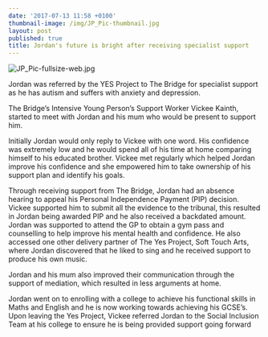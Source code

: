 ```yaml
---
date: '2017-07-13 11:58 +0100'
thumbnail-image: /img/JP_Pic-thumbnail.jpg
layout: post
published: true
title: Jordan's future is bright after receiving specialist support
---
```

![JP_Pic-fullsize-web.jpg]({{site.baseurl}}/img/JP_Pic-fullsize-web.jpg)

Jordan was referred by the YES Project to The Bridge for specialist support as he has autism and suffers with anxiety and depression. 

The Bridge’s Intensive Young Person’s Support Worker Vickee Kainth, started to meet with Jordan and his mum who would be present to support him. 

Initially Jordan would only reply to Vickee with one word.  His confidence was extremely low and he would spend all of his time at home comparing himself to his educated brother. Vickee met regularly which helped Jordan improve his confidence and she empowered him to take ownership of his support plan and identify his goals.

Through receiving support from The Bridge, Jordan had an absence hearing to appeal his Personal Independence Payment (PIP) decision. Vickee supported him to submit all the evidence to the tribunal, this resulted in Jordan being awarded PIP and he also received a backdated amount.
Jordan was supported to attend the GP to obtain a gym pass and counselling to help improve his mental health and confidence. He also accessed one other delivery partner of The Yes Project, Soft Touch Arts, where Jordan discovered that he liked to sing and he received support to produce his own music.

Jordan and his mum also improved their communication through the support of mediation, which resulted in less arguments at home.

Jordan went on to enrolling with a college to achieve his functional skills in Maths and English and he is now working towards achieving his GCSE’s. Upon leaving the Yes Project, Vickee referred Jordan to the Social Inclusion Team at his college to ensure he is being provided support going forward
